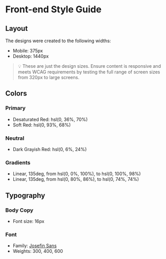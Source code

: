 # Front-end Style Guide
## Layout
The designs were created to the following widths:
- Mobile: 375px
- Desktop: 1440px
> 💡 These are just the design sizes. Ensure content is responsive and meets WCAG requirements by testing the full range of screen sizes from 320px to large screens.
## Colors
### Primary
- Desaturated Red: hsl(0, 36%, 70%)
- Soft Red: hsl(0, 93%, 68%)
### Neutral
- Dark Grayish Red: hsl(0, 6%, 24%)
### Gradients
- Linear, 135deg, from hsl(0, 0%, 100%), to hsl(0, 100%, 98%)
- Linear, 135deg, from hsl(0, 80%, 86%), to hsl(0, 74%, 74%)
## Typography
### Body Copy
- Font size: 16px
### Font
- Family: [Josefin Sans](https://fonts.google.com/specimen/Josefin+Sans)
- Weights: 300, 400, 600